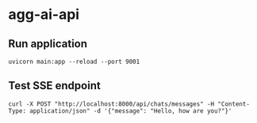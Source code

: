 # agg-ai-api

## Run application
```text
uvicorn main:app --reload --port 9001
```

## Test SSE endpoint
```text
curl -X POST "http://localhost:8000/api/chats/messages" -H "Content-Type: application/json" -d '{"message": "Hello, how are you?"}'
```



